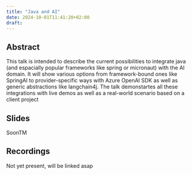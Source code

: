 ```yaml
---
title: "Java and AI"
date: 2024-10-01T11:41:20+02:00
draft: 
---
```


## Abstract

This talk is intended to describe the current possibilities to integrate java (and espacially popular frameworks like spring or micronaut) with the AI domain. It will show various options from framework-bound ones like SpringAI to provider-specific ways with Azure OpenAI SDK as well as generic abstractions like langchain4j. The talk demonstartes all these integrations with live demos as well as a real-world scenario based on a client project

## Slides

SoonTM

## Recordings

Not yet present, will be linked asap